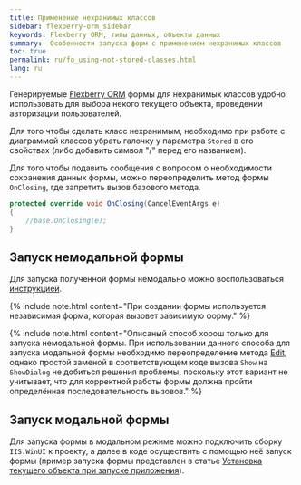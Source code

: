 ```yaml
---
title: Применение нехранимых классов
sidebar: flexberry-orm_sidebar
keywords: Flexberry ORM, типы данных, объекты данных
summary:  Особенности запуска форм с применением нехранимых классов
toc: true
permalink: ru/fo_using-not-stored-classes.html
lang: ru
---
```


Генерируемые [Flexberry ORM](fo_flexberry-orm.html) формы для нехранимых классов удобно использовать для выбора некого текущего объекта, проведении авторизации пользователей.

Для того чтобы сделать класс нехранимым, необходимо при работе с диаграммой классов убрать галочку у параметра `Stored` в его свойствах (либо добавить символ "/" перед его названием).

Для того чтобы подавить сообщения с вопросом о необходимости сохранения данных формы, можно переопределить метод формы `OnClosing`, где запретить вызов базового метода.

```csharp
protected override void OnClosing(CancelEventArgs e)
{
	//base.OnClosing(e);
}
```

## Запуск немодальной формы

Для запуска полученной формы немодально можно воспользоваться [инструкцией](fw_force-call-editing-form.html).

{% include note.html content="При создании формы используется независимая форма, которая вызовет зависимую форму." %}

{% include note.html content="Описаный способ хорош только для запуска немодальной формы. При использовании данного способа для запуска модальной формы необходимо переопределение метода [Edit](fa_form-interaction.html), однако простой заменой в соответствующем коде вызова `Show` на `ShowDialog` не добиться решения проблемы, поскольку этот вариант не учитывает, что для корректной работы формы должна пройти определённая последовательность вызовов." %}

## Запуск модальной формы

Для запуска формы в модальном режиме можно подключить сборку `IIS.WinUI` к проекту, а далее в коде осуществить с помощью неё запуск формы (пример запуска формы представлен в статье [Установка текущего объекта при запуске приложения](fo_define-default-object.html)).
